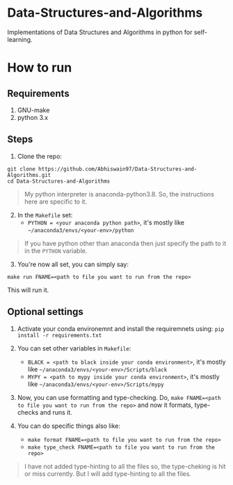 # Data-Structures-and-Algorithms
Implementations of Data Structures and Algorithms in python for self-learning.

# How to run

## Requirements

1. GNU-make
2. python 3.x 

## Steps

1. Clone the repo: 
  ```
  git clone https://github.com/Abhiswain97/Data-Structures-and-Algorithms.git 
  cd Data-Structures-and-Algorithms
  ```
  
> My python interpreter is anaconda-python3.8. So, the instructions here are specific to it. 


2. In the `Makefile` set:
    - `PYTHON = <your anaconda python path>`, it's mostly like `~/anaconda3/envs/<your-env>/python`
    
> If you have python other than anaconda then just specify the path to it in the `PYTHON` variable. 

3. You're now all set, you can simply say:
  ```
  make run FNAME=<path to file you want to run from the repo>
  ```
  This will run it.
  
## Optional settings

1. Activate your conda environemnt and install the requiremnets using: `pip install -r requirements.txt`

2. You can set other variables in `Makefile`:
    - `BLACK = <path to black inside your conda environment>`, it's mostly like `~/anaconda3/envs/<your-env>/Scripts/black`
    - `MYPY = <path to mypy inside your conda environment>`, it's mostly like `~/anaconda3/envs/<your-env>/Scripts/mypy`

3. Now, you can use formatting and type-checking. Do, `make FNAME=<path to file you want to run from the repo>` and now it formats, type-checks and runs it. 

4. You can do specific things also like:
    - `make format FNAME=<path to file you want to run from the repo>`
    - `make type_check FNAME=<path to file you want to run from the repo>`

> I have not added type-hinting to all the files so, the type-cheking is hit or miss currently. But I will add type-hinting to all the files.




